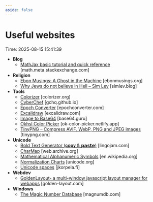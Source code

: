 ```yaml
---
aside: false
---
```


# Useful websites

Time: 2025-08-15 15:41:39

- **Blog**
  - [MathJax basic tutorial and quick reference](https://math.meta.stackexchange.com/questions/5020/mathjax-basic-tutorial-and-quick-reference) [math.meta.stackexchange.com]
- **Religion**
  - [Ebon Musings: A Ghost in the Machine](https://www.ebonmusings.org/essays/ghost.html) [ebonmusings.org]
  - [Why Jews do not believe in Hell – Sim Lev](https://simlev.blog/2023/03/24/why-jews-do-not-believe-in-hell/) [simlev.blog]
- **Tools**
  - [Colorizer](https://colorizer.org/) [colorizer.org]
  - [CyberChef](https://gchq.github.io/CyberChef/) [gchq.github.io]
  - [Epoch Converter](https://www.epochconverter.com/) [epochconverter.com]
  - [Excalidraw](https://excalidraw.com/) [excalidraw.com]
  - [Image to Base64](https://base64.guru/converter/encode/image) [base64.guru]
  - [Okhsl Color Picker](https://ok-color-picker.netlify.app/#127d8d) [ok-color-picker.netlify.app]
  - [TinyPNG – Compress AVIF, WebP, PNG and JPEG images](https://tinypng.com/) [tinypng.com]
- **Unicode**
  - [Bold Text Generator \(𝐜𝐨𝐩𝐲 &amp; 𝗽𝗮𝘀𝘁𝗲\)](https://lingojam.com/BoldTextGenerator) [lingojam.com]
  - [CharMap](https://web.archive.org/web/20190304185448/http://mathew-kurian.github.io/CharacterMap/) [web.archive.org]
  - [Mathematical Alphanumeric Symbols](https://en.wikipedia.org/wiki/Mathematical\_Alphanumeric\_Symbols) [en.wikipedia.org]
  - [Normalization Charts](https://www.unicode.org/charts/normalization/) [unicode.org]
  - [Unicode spaces](https://jkorpela.fi/chars/spaces.html) [jkorpela.fi]
- **Webdev**
  - [GoldenLayout- a multi-window javascript layout manager for webapps](https://golden-layout.com/) [golden-layout.com]
- **Windows**
  - [The Magic Number Database](https://www.magnumdb.com/) [magnumdb.com]
